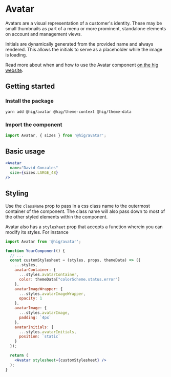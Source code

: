 # Avatar

Avatars are a visual representation of a customer's identity. These may be small thumbnails as part of a menu or more prominent, standalone elements on account and management views.

Initials are dynamically generated from the provided name and always rendered. This allows the initials to serve as a placeholder while the image is loading.

Read more about when and how to use the Avatar component [on the hig website](https://hig.autodesk.com/web/components/avatars).


## Getting started

### Install the package

```bash
yarn add @hig/avatar @hig/theme-context @hig/theme-data
```

### Import the component

```js
import Avatar, { sizes } from '@hig/avatar';
```

## Basic usage

```jsx
<Avatar
  name="David Gonzales"
  size={sizes.LARGE_48}
/>
```

## Styling

Use the `className` prop to pass in a css class name to the outermost container of the component. The class name will also pass down to most of the other styled elements within the component. 

Avatar also has a `stylesheet` prop that accepts a function wherein you can modify its styles. For instance

```jsx
import Avatar from '@hig/avatar';

function YourComponent() {
  // ...
  const customStylesheet = (styles, props, themeData) => ({
    ...styles,
    avatarContainer: {
      ...styles.avatarContainer,
      color: themeData["colorScheme.status.error"]
    },
    avatarImageWrapper: {
      ...styles.avatarImageWrapper,
      opacity: 1
    },
    avatarImage: {
      ...styles.avatarImage,
      padding: `4px`
    },
    avatarInitials: {
      ...styles.avatarInitials,
      position: `static`
    }
  });

  return (
    <Avatar stylesheet={customStylesheet} />
  );
}
```
